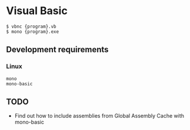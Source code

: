 # Visual Basic

```
$ vbnc {program}.vb
$ mono {program}.exe
```

## Development requirements

### Linux

```
mono
mono-basic
```

## TODO

- Find out how to include assemblies from Global Assembly Cache with mono-basic
